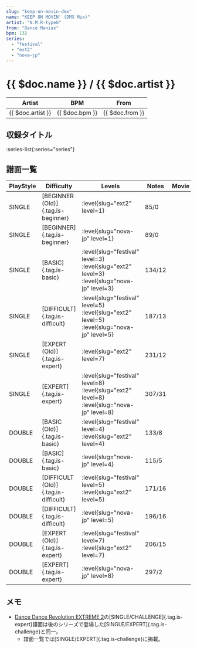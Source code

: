 ```yaml
---
slug: "keep-on-movin-dmx"
name: "KEEP ON MOVIN' (DMX Mix)"
artist: "N.M.R-typeG"
from: "Dance Maniax"
bpm: 132
series:
  - "festival"
  - "ext2"
  - "nova-jp"
---
```


# {{ $doc.name }} / {{ $doc.artist }}

|Artist|BPM|From|
|------|---|----|
|{{ $doc.artist }}|{{ $doc.bpm }}|{{ $doc.from }}|

## 収録タイトル

:series-list{:series="series"}

## 譜面一覧

|PlayStyle|Difficulty|Levels|Notes|Movie|
|---------|----------|------|-----|-----|
|SINGLE|[BEGINNER (Old)]{.tag.is-beginner}|:level{slug="ext2" level=1}|85/0||
|SINGLE|[BEGINNER]{.tag.is-beginner}|:level{slug="nova-jp" level=1}|89/0||
|SINGLE|[BASIC]{.tag.is-basic}|:level{slug="festival" level=3} :level{slug="ext2" level=3} :level{slug="nova-jp" level=3}|134/12||
|SINGLE|[DIFFICULT]{.tag.is-difficult}|:level{slug="festival" level=5} :level{slug="ext2" level=5} :level{slug="nova-jp" level=5}|187/13||
|SINGLE|[EXPERT (Old)]{.tag.is-expert}|:level{slug="ext2" level=7}|231/12||
|SINGLE|[EXPERT]{.tag.is-expert}|:level{slug="festival" level=8} :level{slug="ext2" level=8} :level{slug="nova-jp" level=8}|307/31||
|DOUBLE|[BASIC (Old)]{.tag.is-basic}|:level{slug="festival" level=4} :level{slug="ext2" level=4}|133/8||
|DOUBLE|[BASIC]{.tag.is-basic}|:level{slug="nova-jp" level=4}|115/5||
|DOUBLE|[DIFFICULT (Old)]{.tag.is-difficult}|:level{slug="festival" level=5} :level{slug="ext2" level=5}|171/16||
|DOUBLE|[DIFFICULT]{.tag.is-difficult}|:level{slug="nova-jp" level=5}|196/16||
|DOUBLE|[EXPERT (Old)]{.tag.is-expert}|:level{slug="festival" level=7} :level{slug="ext2" level=7}|206/15||
|DOUBLE|[EXPERT]{.tag.is-expert}|:level{slug="nova-jp" level=8}|297/2||

## メモ

- [Dance Dance Revolution EXTREME 2](/series/ext2)の[SINGLE/CHALLENGE]{.tag.is-expert}譜面は後のシリーズで登場した[SINGLE/EXPERT]{.tag.is-challenge}と同一。
  - 譜面一覧では[SINGLE/EXPERT]{.tag.is-challenge}に掲載。
